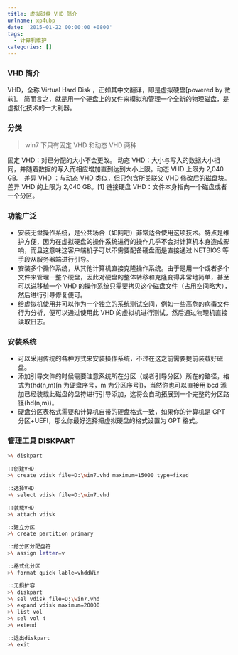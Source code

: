 ```yaml
---
title: 虚拟磁盘 VHD 简介
urlname: xp4ubp
date: '2015-01-22 00:00:00 +0800'
tags:
  - 计算机维护
categories: []
---
```


### VHD 简介

VHD，全称 Virtual Hard Disk ，正如其中文翻译，即是虚拟硬盘[powered by 微软]。
简而言之，就是用一个硬盘上的文件来模拟和管理一个全新的物理磁盘，是虚拟化技术的一大利器。

### 分类

> win7 下只有固定 VHD 和动态 VHD 两种

固定 VHD：对已分配的大小不会更改。
动态 VHD：大小与写入的数据大小相同，并随着数据的写入而相应增加直到达到大小上限。动态 VHD 上限为 2,040 GB。
差异 VHD ：与动态 VHD 类似，但只包含所关联父 VHD 修改后的磁盘块。差异 VHD 的上限为 2,040 GB。[1]
链接硬盘 VHD：文件本身指向一个磁盘或者一个分区。

<!-- more -->

### 功能广泛

- 安装无盘操作系统，是公共场合（如网吧）非常适合使用这项技术。特点是维护方便，因为在虚拟硬盘的操作系统进行的操作几乎不会对计算机本身造成影响，而且这意味这客户端机子可以不需要配备硬盘而是直接通过 NETBIOS 等手段从服务器端进行引导。
- 安装多个操作系统，从其他计算机直接克隆操作系统。由于是用一个或者多个文件来管理一整个硬盘，因此对硬盘的整体转移和克隆变得非常地简单，甚至可以说移植一个 VHD 的操作系统只需要拷贝这个磁盘文件（占用空间略大），然后进行引导修复便可。
- 给虚拟机使用并可以作为一个独立的系统测试空间，例如一些高危的病毒文件行为分析，便可以通过使用此 VHD 的虚拟机进行测试，然后通过物理机直接读取日志。

### 安装系统

- 可以采用传统的各种方式来安装操作系统，不过在这之前需要提前装载好磁盘。
- 添加引导文件的时候需要注意系统所在分区（或者引导分区）所在的路径，格式为(hd(n,m)[n 为硬盘序号，m 为分区序号])，当然你也可以直接用 bcd 添加已经装载此磁盘的盘符进行引导添加，这将会自动拓展到一个完整的分区路径(hd(n,m))。
- 硬盘分区表格式需要和计算机自带的硬盘格式一致，如果你的计算机是 GPT 分区+UEFI，那么你最好选择把虚拟硬盘的格式设置为 GPT 格式。

### 管理工具 DISKPART

```bash
>\ diskpart

::创建VHD
>\ create vdisk file=D:\win7.vhd maximum=15000 type=fixed

::选择VHD
>\ select vdisk file=D:\win7.vhd

::装载VHD
>\ attach vdisk

::建立分区
>\ create partition primary

::给分区分配盘符
>\ assign letter=v

::格式化分区
>\ format quick lable=vhddWin

::无损扩容
>\ diskpart
>\ sel vdisk file=D:\win7.vhd
>\ expand vdisk maximum=20000
>\ list vol
>\ sel vol 4
>\ extend

::退出diskpart
>\ exit
```
